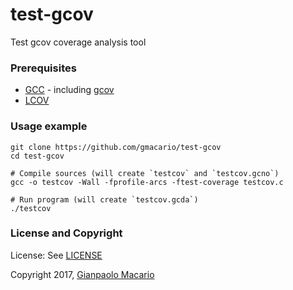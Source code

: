 # test-gcov
Test gcov coverage analysis tool

### Prerequisites

* [GCC](https://gcc.gnu.org/) - including [gcov](https://gcc.gnu.org/onlinedocs/gcc/Gcov.html)
* [LCOV](https://github.com/linux-test-project/lcov)

### Usage example

```
git clone https://github.com/gmacario/test-gcov
cd test-gcov

# Compile sources (will create `testcov` and `testcov.gcno`)
gcc -o testcov -Wall -fprofile-arcs -ftest-coverage testcov.c

# Run program (will create `testcov.gcda`)
./testcov
```

### License and Copyright

License: See [LICENSE](LICENSE)

Copyright 2017, [Gianpaolo Macario](https://gmacario.github.io/)

<!-- EOF -->

